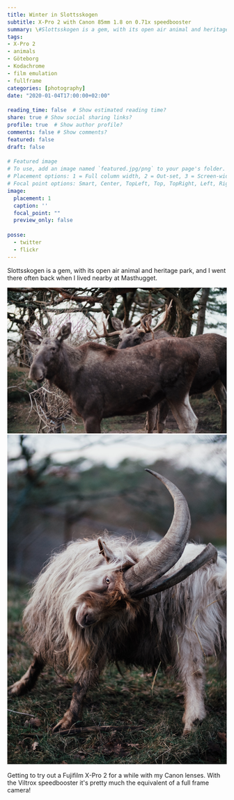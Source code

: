 ```yaml
---
title: Winter in Slottsskogen
subtitle: X-Pro 2 with Canon 85mm 1.8 on 0.71x speedbooster 
summary: \#Slottsskogen is a gem, with its open air animal and heritage park, and I visited often back when I lived at Masthugget. Loaner \#Fujifilm X-Pro 2 with Canon 85mm 1.8 with Viltrox speedbooster, and \#Kodachrome film emulation.
tags:
- X-Pro 2
- animals
- Göteborg
- Kodachrome
- film emulation
- fullframe
categories: [photography]
date: "2020-01-04T17:00:00+02:00"

reading_time: false  # Show estimated reading time?
share: true # Show social sharing links?
profile: true  # Show author profile?
comments: false # Show comments?
featured: false
draft: false

# Featured image
# To use, add an image named `featured.jpg/png` to your page's folder.
# Placement options: 1 = Full column width, 2 = Out-set, 3 = Screen-width
# Focal point options: Smart, Center, TopLeft, Top, TopRight, Left, Right, BottomLeft, Bottom, BottomRight
image:
  placement: 1
  caption: ''
  focal_point: ""
  preview_only: false

posse:
  - twitter
  - flickr
---
```


Slottsskogen is a gem, with its open air animal and heritage park, and I went there often back when I lived nearby at Masthugget.

![](winter_slottsskogen2.jpg)
![](winter_slottsskogen3.jpg)

Getting to try out a Fujifilm X-Pro 2 for a while with my Canon lenses. With the Viltrox speedbooster it's pretty much the equivalent of a full frame camera!